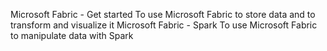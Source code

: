 Microsoft Fabric - Get started          To use Microsoft Fabric to store data and to transform and visualize it
Microsoft Fabric - Spark                To use Microsoft Fabric to manipulate data with Spark
